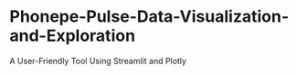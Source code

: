 # Phonepe-Pulse-Data-Visualization-and-Exploration
 A User-Friendly Tool Using Streamlit and Plotly
